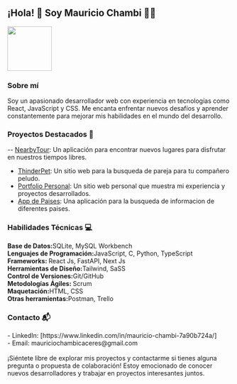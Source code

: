 <h2 >¡Hola! 👋 Soy Mauricio Chambi 👨‍💻</h2> 
<img src="https://mauricio-chambi.netlify.app/LogoPage.png" width="100px" height="100px" style="margin: auto;"/>
<h3>Sobre mí</h3>
Soy un apasionado desarrollador web con experiencia en tecnologías como React, JavaScript y CSS. Me encanta enfrentar nuevos desafíos y aprender constantemente para mejorar mis habilidades en el mundo del desarrollo.

<h3>Proyectos Destacados 🚀</h3> 

-- <a target="_blank" href="https://nearbytour.vercel.app/home">NearbyTour</a>: Un aplicación para encontrar nuevos lugares para disfrutar en nuestros tiempos libres.<br>
- <a target="_blank" href="https://thinderpet.vercel.app/">ThinderPet</a>: Un sitio web para la busqueda de pareja para tu compañero peludo.<br>
- <a target="_blank" href="https://mauricio-chambi.netlify.app">Portfolio Personal</a>: Un sitio web personal que muestra mi experiencia y proyectos desarrollados.<br>
- <a target="_blank" href="https://countries-api-rest-react.netlify.app">App de Paises</a>: Una aplicación para la busqueda de informacion de diferentes paises.<br>

<h3>Habilidades Técnicas 💻</h3>
<b>Base de Datos:</b>SQLite, MySQL Workbench<br>
<b>Lenguajes de Programación:</b>JavaScript, C, Python, TypeScript<br>
<b>Frameworks: </b>React Js, FastAPI, Next Js<br>
<b>Herramientas de Diseño:</b>Tailwind, SaSS<br>
<b>Control de Versiones:</b>Git/GitHub<br>
<b>Metodologías Ágiles: </b>Scrum<br>
<b>Maquetación:</b>HTML, CSS<br>
<b>Otras herramientas:</b>Postman, Trello<br>


<h3>Contacto 📬</h3>
- LinkedIn: [https://www.linkedin.com/in/mauricio-chambi-7a90b724a/]<br>
- Email: mauriciochambicaceres@gmail.com<br>
<br>
¡Siéntete libre de explorar mis proyectos y contactarme si tienes alguna pregunta o propuesta de colaboración! Estoy emocionado de conocer nuevos desarrolladores y trabajar en proyectos interesantes juntos.
